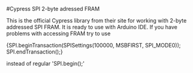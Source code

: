 #Cypress SPI 2-byte adressed FRAM

This is the official Cypress library from their site for working with 2-byte addressed SPI FRAM. It is ready to use with Arduino IDE. If you have problems with accessing FRAM try to use

{SPI.beginTransaction(SPISettings(100000, MSBFIRST, SPI_MODE0));
<your FRAM access>
SPI.endTransaction();}

instead of regular  'SPI.begin();'
